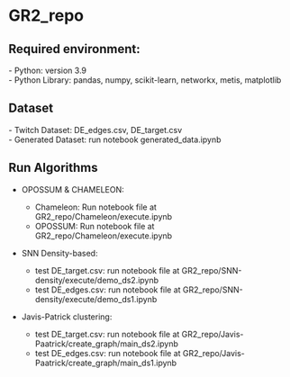 # GR2_repo
<h2>Required environment: </h2> 
- Python: version 3.9 <br/>
- Python Library: pandas, numpy, scikit-learn, networkx, metis, matplotlib </br>

<h2> Dataset </h2>
- Twitch Dataset: DE_edges.csv, DE_target.csv <br/>
- Generated Dataset: run notebook generated_data.ipynb </br>

<h2>Run Algorithms</h2>

- OPOSSUM & CHAMELEON:
    - Chameleon: Run notebook file at GR2_repo/Chameleon/execute.ipynb
    - OPOSSUM: Run notebook file at GR2_repo/Chameleon/execute.ipynb
    
- SNN Density-based:
    - test DE_target.csv: run notebook file at GR2_repo/SNN-density/execute/demo_ds2.ipynb
    - test DE_edges.csv: run notebook file at GR2_repo/SNN-density/execute/demo_ds1.ipynb
 
- Javis-Patrick clustering: 
    - test DE_target.csv: run notebook file at GR2_repo/Javis-Paatrick/create_graph/main_ds2.ipynb
    - test DE_edges.csv: run notebook file at GR2_repo/Javis-Paatrick/create_graph/main_ds1.ipynb
